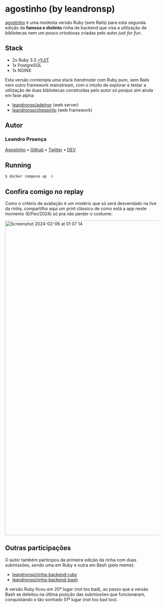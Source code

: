 # agostinho (by leandronsp)

[agostinho](https://github.com/leandronsp/agostinho) é uma modesta versão Ruby (sem Rails) para esta segunda edição da **famosa e distinta** rinha de backend que visa a utilização de bibliotecas nem um pouco ortodoxas criadas pelo autor _just for fun_.

## Stack

* 2x Ruby 3.3 [+YJIT](https://shopify.engineering/ruby-yjit-is-production-ready)
* 1x PostgreSQL
* 1x NGINX

Esta versão contempla uma stack _handmade_ com Ruby puro, sem Rails nem outro framework mainstream, com o intuito de explorar e testar a utilização de duas bibliotecas construídas pelo autor _só porque sim_ ainda em fase alpha:

* [leandronsp/adelnor](https://github.com/leandronsp/adelnor) (web server)
* [leandronsp/chespirito](https://github.com/leandronsp/chespirito) (web framework)

## Autor

### Leandro Proença

[Agostinho](https://github.com/leandronsp/agostinho) • [Github](https://github.com/leandronsp) • [Twitter](https://twitter.com/leandronsp) • [DEV](https://dev.to/leandronsp)

## Running

```bash
$ docker compose up -d
```

## Confira comigo no replay

Como o critério de avaliação é um mistério que só será desvendado na live da rinha, compartilho aqui um print clássico de como está a app neste momento (6/Fev/2024) só pra não perder o costume:

<img width="1032" alt="Screenshot 2024-02-06 at 01 07 14" src="https://github.com/leandronsp/rinha-de-backend-2024-q1/assets/385640/7459d89c-6277-4d03-a387-324a8b5766ac">

## Outras participações

O autor também participou da primeira edição da rinha com duas submissões, sendo uma em Ruby e outra em Bash (pelo meme):

* [leandronsp/rinha-backend-ruby](https://github.com/leandronsp/rinha-backend-ruby)
* [leandronsp/rinha-backend-bash](https://github.com/leandronsp/rinha-backend-bash)

A versão Ruby ficou em 20º lugar (not too bad), ao passo que a versão Bash se deleitou na última posição das submissões que funcionaram, conquistando o tão sonhado 51º lugar (not too bad too).
